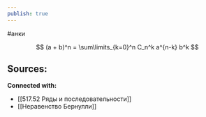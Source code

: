 ```yaml
---
publish: true
---
```

#анки


$$
(a + b)^n = \sum\limits_{k=0}^n C_n^k a^{n-k} b^k
$$











**Sources:**
- 


**Connected with:**
- [[517.52 Ряды и последовательности]]
- [[Неравенство Бернулли]]

